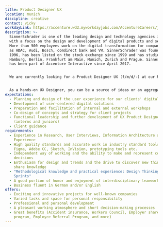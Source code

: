 ```yaml
---
title: Product Designer UX
location: munich
discipline: creative
contact: vicky
workdayLink: https://accenture.wd3.myworkdayjobs.com/AccentureCareers/job/Hamburg/Product-Designer-UX--f-m-d------SinnerSchrader_R00058224
description: >-
  SinnerSchrader is one of the leading design and technology agencies in Europe
  with a focus on the design and development of digital products and services.
  More than 500 employees work on the digital transformation for companies such
  as ADAC, Audi, Bosch, comdirect bank and VW. SinnerSchrader was founded in
  1996, has been listed on the stock exchange since 1999 and has studios in
  Hamburg, Berlin, Frankfurt am Main, Munich, Zurich and Prague. SinnerSchrader
  has been part of Accenture Interactive since April 2017.


  We are currently looking for a Product Designer UX (f/m/d/-) at our Munich office.


  As a hands-on UX Designer, you can be a source of ideas or an aggregator in the intensive cooperation between Product Design, Product Strategy, Product Engineering and Product and Client Management. If something is new to you, you are curious. If something is familiar, you show self-critical distance. Your excellent sense of conception and product design drives you to tirelessly search for the best solution. Empathy, user-centered thinking and a high understanding of quality characterize you. You quickly find convincing solutions and are a leading creative force in the acquisition of new clients and deliver real added value for our existing clients with your work.
expectations:
  - Planning and design of the user experience for our clients' digital products
  - Development of user-centered digital solutions
  - Preparation and facilitation of internal and external workshops
  - Co-design of concepts and strategy for client projects
  - Functional leadership and further development of UX Product Designers
    (interns and juniors)
  - Client guidance
requirements:
  - Experience in Research, User Interviews, Information Architecture and User
    Experience
  - High quality standards and accurate work in industry standard tools such as
    Figma, Adobe CC, Sketch, InVision, prototyping tools etc.
  - Independent way of working and the ability to make and represent conceptual
    decisions
  - Enthusiasm for design and trends and the drive to discover new things and
    share knowledge
  - "Methodological knowledge and practical experience: Design Thinking & Design
    Sprints"
  - A good portion of humor and enjoyment of interdisciplinary teamwork
  - Business fluent in German and/or English
offers:
  - Exciting and innovative projects for well-known companies
  - Varied tasks and space for personal responsibility
  - Professional and personal development
  - A pleasant working atmosphere and short decision-making processes
  - Great benefits (Accident insurance, Workers Council, Employer share purchase
    program, Employee Referral Program, and more)
---
```

